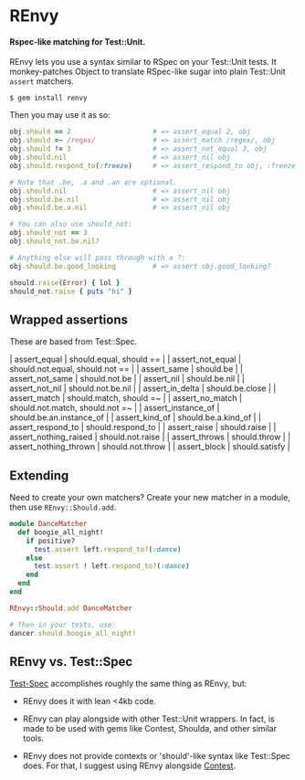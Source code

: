 # REnvy
#### Rspec-like matching for Test::Unit.

REnvy lets you use a syntax similar to RSpec on your Test::Unit tests. It 
monkey-patches Object to translate RSpec-like sugar into plain Test::Unit 
`assert` matchers.

```
$ gem install renvy
```

Then you may use it as so:

```ruby
obj.should == 2                    # => assert_equal 2, obj
obj.should =~ /regex/              # => assert_match /regex/, obj
obj.should != 3                    # => assert_not_equal 3, obj
obj.should.nil                     # => assert_nil obj
obj.should.respond_to(:freeze)     # => assert_respond_to obj, :freeze 

# Note that .be, .a and .an are optional.
obj.should.nil                     # => assert_nil obj
obj.should.be.nil                  # => assert_nil obj
obj.should.be.a.nil                # => assert_nil obj

# You can also use should_not:
obj.should_not == 3
obj.should_not.be.nil?

# Anything else will pass through with a ?:
obj.should.be.good_looking         # => assert obj.good_looking?

should.raise(Error) { lol }
should_not.raise { puts "hi" }
```

## Wrapped assertions

These are based from Test::Spec.

| assert_equal                | should.equal, should ==               |
| assert_not_equal            | should.not.equal, should.not ==       |
| assert_same                 | should.be                             |
| assert_not_same             | should.not.be                         |
| assert_nil                  | should.be.nil                         |
| assert_not_nil              | should.not.be.nil                     |
| assert_in_delta             | should.be.close                       |
| assert_match                | should.match, should =~               |
| assert_no_match             | should.not.match, should.not =~       |
| assert_instance_of          | should.be.an.instance_of              |
| assert_kind_of              | should.be.a.kind_of                   |
| assert_respond_to           | should.respond_to                     |
| assert_raise                | should.raise                          |
| assert_nothing_raised       | should.not.raise                      |
| assert_throws               | should.throw                          |
| assert_nothing_thrown       | should.not.throw                      |
| assert_block                | should.satisfy                        |

## Extending

Need to create your own matchers? Create your new matcher in a module, then 
use `REnvy::Should.add`.

```ruby
module DanceMatcher
  def boogie_all_night!
    if positive?
      test.assert left.respond_to?(:dance)
    else
      test.assert ! left.respond_to?(:dance)
    end
  end
end

REnvy::Should.add DanceMatcher

# Then in your tests, use:
dancer.should.boogie_all_night!
```

## REnvy vs. Test::Spec

[Test-Spec](http://test-spec.rubyforge.org/test-spec/) accomplishes roughly 
the same thing as REnvy, but:

 * REnvy does it with lean <4kb code.

 * REnvy can play alongside with other Test::Unit wrappers. In fact, is made 
to be used with gems like Contest, Shoulda, and other similar tools.

 * REnvy does not provide contexts or 'should'-like syntax like Test::Spec 
 does.  For that, I suggest using REnvy alongside 
 [Contest](http://github.com/citrusbyte/contest).
